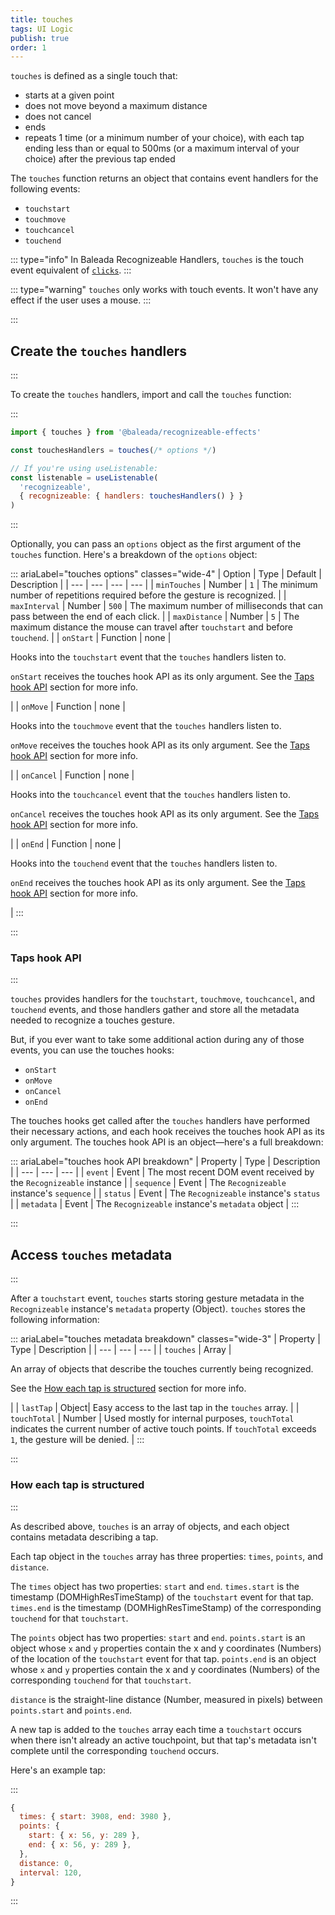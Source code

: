 ```yaml
---
title: touches
tags: UI Logic
publish: true
order: 1
---
```


`touches` is defined as a single touch that:
- starts at a given point
- does not move beyond a maximum distance
- does not cancel
- ends
- repeats 1 time (or a minimum number of your choice), with each tap ending less than or equal to 500ms (or a maximum interval of your choice) after the previous tap ended

The `touches` function returns an object that contains event handlers for the following events:
- `touchstart`
- `touchmove`
- `touchcancel`
- `touchend`

::: type="info"
In Baleada Recognizeable Handlers, `touches` is the touch event equivalent of [`clicks`](/docs/recognizeable-effects/clicks).
:::

::: type="warning"
`touches` only works with touch events. It won't have any effect if the user uses a mouse.
:::


:::
## Create the `touches` handlers
:::

To create the `touches` handlers, import and call the `touches` function:

:::
```js
import { touches } from '@baleada/recognizeable-effects'

const touchesHandlers = touches(/* options */)

// If you're using useListenable:
const listenable = useListenable(
  'recognizeable',
  { recognizeable: { handlers: touchesHandlers() } }
)
```
:::

Optionally, you can pass an `options` object as the first argument of the `touches` function. Here's a breakdown of the `options` object:

::: ariaLabel="touches options" classes="wide-4"
| Option | Type | Default | Description |
| --- | --- | --- | --- |
| `minTouches` | Number | `1` | The minimum number of repetitions required before the gesture is recognized. |
| `maxInterval` | Number | `500` | The maximum number of milliseconds that can pass between the end of each click. |
| `maxDistance` | Number | `5` | The maximum distance the mouse can travel after `touchstart` and before `touchend`. |
| `onStart` | Function | none | <p>Hooks into the `touchstart` event that the `touches` handlers listen to.</p><p>`onStart` receives the touches hook API as its only argument. See the [Taps hook API](#touches-hook-api) section for more info.</p> |
| `onMove` | Function | none | <p>Hooks into the `touchmove` event that the `touches` handlers listen to.</p><p>`onMove` receives the touches hook API as its only argument. See the [Taps hook API](#touches-hook-api) section for more info.</p> |
| `onCancel` | Function | none |  <p>Hooks into the `touchcancel` event that the `touches` handlers listen to.</p><p>`onCancel` receives the touches hook API as its only argument. See the [Taps hook API](#touches-hook-api) section for more info.</p> |
| `onEnd` | Function | none | <p>Hooks into the `touchend` event that the `touches` handlers listen to.</p><p>`onEnd` receives the touches hook API as its only argument. See the [Taps hook API](#touches-hook-api) section for more info.</p> |
:::


:::
### Taps hook API
:::

`touches` provides handlers for the `touchstart`, `touchmove`, `touchcancel`, and `touchend` events, and those handlers gather and store all the metadata needed to recognize a touches gesture.

But, if you ever want to take some additional action during any of those events, you can use the touches hooks:
- `onStart`
- `onMove`
- `onCancel`
- `onEnd`

The touches hooks get called after the `touches` handlers have performed their necessary actions, and each hook receives the touches hook API as its only argument. The touches hook API is an object—here's a full breakdown:

::: ariaLabel="touches hook API breakdown"
| Property | Type | Description |
| --- | --- | --- |
| `event` | Event | The most recent DOM event received by the `Recognizeable` instance |
| `sequence` | Event | The `Recognizeable` instance's `sequence` |
| `status` | Event | The `Recognizeable` instance's `status` |
| `metadata` | Event | The `Recognizeable` instance's `metadata` object |
:::


:::
## Access `touches` metadata
:::

After a `touchstart` event, `touches` starts storing gesture metadata in the `Recognizeable` instance's `metadata` property (Object). `touches` stores the following information:

::: ariaLabel="touches metadata breakdown" classes="wide-3"
| Property | Type | Description |
| --- | --- | --- |
| `touches` | Array | <p>An array of objects that describe the touches currently being recognized.</p><p>See the [How each tap is structured](#how-each-tap-is-structured) section for more info.</p> |
| `lastTap` | Object| Easy access to the last tap in the `touches` array. |
| `touchTotal` | Number | Used mostly for internal purposes, `touchTotal` indicates the current number of active touch points. If `touchTotal` exceeds `1`, the gesture will be denied. |
:::

:::
### How each tap is structured
:::

As described above, `touches` is an array of objects, and each object contains metadata describing a tap.

Each tap object in the `touches` array has three properties: `times`, `points`, and `distance`.

The `times`  object has two properties: `start` and `end`. `times.start` is the timestamp (DOMHighResTimeStamp) of the `touchstart` event for that tap. `times.end` is the timestamp (DOMHighResTimeStamp) of the corresponding `touchend` for that `touchstart`.

The `points`  object has two properties: `start` and `end`. `points.start` is an object whose `x` and `y` properties contain the x and y coordinates (Numbers) of the location of the `touchstart` event for that tap. `points.end` is an object whose `x` and `y` properties contain the x and y coordinates (Numbers) of the corresponding `touchend` for that `touchstart`.

`distance` is the straight-line distance (Number, measured in pixels) between `points.start` and `points.end`.

A new tap is added to the `touches` array each time a `touchstart` occurs when there isn't already an active touchpoint, but that tap's metadata isn't complete until the corresponding `touchend` occurs.

Here's an example tap:

:::
```js
{
  times: { start: 3908, end: 3980 },
  points: {
    start: { x: 56, y: 289 },
    end: { x: 56, y: 289 },
  },
  distance: 0,
  interval: 120,
}
```
:::
